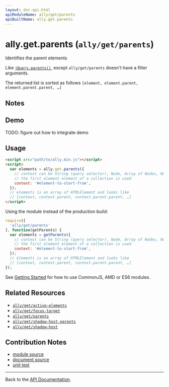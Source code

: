 ```yaml
---
layout: doc-api.html
apiModuleName: ally/get/parents
apiBuiltName: ally.get.parents
---
```


# ally.get.parents (`ally/get/parents`)

Identifies the parent elements

Like [`jQuery.parents()`](http://api.jquery.com/parents/), except `ally/get/parents` doesn't have a filter arguments.

The returned list is sorted as follows `[element, element.parent, element.parent.parent, …]`


## Notes


## Demo

TODO: figure out how to integrate demo


## Usage

```html
<script src="path/to/ally.min.js"></script>
<script>
  var elements = ally.get.parents({
    // context can be String (query selector), Node, Array of Nodes, NodeList, HTMLCollection
    // the first element element of a collection is used
    context: '#element-to-start-from',
  });
  // elements is an array of HTMLElement and looks like
  // [context, context.parent, context.parent.parent, …]
</script>
```

Using the module instead of the production build:

```js
require([
  'ally/get/parents'
], function(getParents) {
  var elements = getParents({
    // context can be String (query selector), Node, Array of Nodes, NodeList, HTMLCollection
    // the first element element of a collection is used
    context: '#element-to-start-from',
  });
  // elements is an array of HTMLElement and looks like
  // [context, context.parent, context.parent.parent, …]
});
```

See [Getting Started](../../getting-started.md) for how to use CommonJS, AMD or ES6 modules.


## Related Resources

* [`ally/get/active-elements`](active-elements.md)
* [`ally/get/focus-target`](focus-target.md)
* [`ally/get/parents`](parents.md)
* [`ally/get/shadow-host-parents`](shadow-host-parents.md)
* [`ally/get/shadow-host`](shadow-host.md)


## Contribution Notes

* [module source](https://github.com/medialize/ally.js/blob/master/src/get/parents.js)
* [document source](https://github.com/medialize/ally.js/blob/master/docs/api/get/parents.md)
* [unit test](https://github.com/medialize/ally.js/blob/master/test/unit/get.parents.test.js)


---

Back to the [API Documentation](../README.md).

